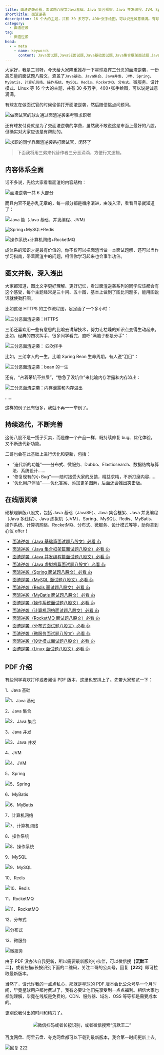 ```yaml
---
title: 面渣逆袭必看，面试题八股文Java基础、Java 集合框架、Java 并发编程、JVM、Spring、Redis、MyBatis、MySQL、操作系统、计算机网络、RocketMQ、分布式、微服务、设计模式、Linux👍
shortTitle: 面渣逆袭
description: 16 个大的主题，共有 30 多万字，400+张手绘图，可以说是诚意满满。有球友在做面试官的时候偷偷打开面渣逆袭，然后随便挑点问题问。还有球友付费就是为了交面渣逆袭的学费，虽然我不敢说这是市面上最好的八股，但确实对大家应该是有帮助的。
category:
  - 面渣逆袭
tag:
  - 面渣逆袭
head:
  - - meta
    - name: keywords
      content: Java面试题,JavaSE面试题,Java基础面试题,Java集合框架面试题,Java容器面试题,Java虚拟机面试题,JVM面试题,Spring面试题,Redis面试题,MyBatis面试题,MySQL面试题,操作系统面试题,OS面试题,计算机网络面试题,RocketMQ面试题,面试题,八股文,java,springboot,spring,jvm,redis,mybatis,mysql,操作系统,计算机网络,RocketMQ,分布式,微服务,设计模式,Linux
---
```


大家好，我是二哥呀，今天给大家隆重推荐一下星球嘉宾三分恶的面渣逆袭，一份高质量的面试题八股文，涵盖了`Java基础`、`Java集合`、`Java并发`、`JVM`、`Spring`、`MyBatis`、`计算机网络`、`操作系统`、`MySQL`、`Redis`、`RocketMQ`、`分布式`、微服务、设计模式、Linux 等 16 个大的主题，共有 30 多万字，400+张手绘图，可以说是诚意满满。

有球友在做面试官的时候偷偷打开面渣逆袭，然后随便挑点问题问。

![做面试官的球友通过面渣逆袭来考察求职者](https://cdn.tobebetterjavaer.com/stutymore/nixi-20240802112009.png)

还有球友付费就是为了交面渣逆袭的学费，虽然我不敢说这是市面上最好的八股，但确实对大家应该是有帮助的。

![求职的同学靠面渣逆袭吊打面试官，闭环了](https://cdn.tobebetterjavaer.com/stutymore/nixi-20240802112329.png)

>下面我将用三弟来代替作者三分恶滴滴，方便行文逻辑。

## 内容体系全面

话不多说，先给大家看看面渣的内容结构：

![面渣逆袭一共 6 大部分](https://cdn.tobebetterjavaer.com/tobebetterjavaer/images/nice-article/weixin-tuxbgzdtdl-a1c872c8-ab8e-454f-b8ab-7bb3d1cab5f0.jpg)

而且内容不是杂乱无章的，每一部分都是循序渐进，由浅入深，看看目录就知道了：

![Java 篇（Java 基础、并发编程、JVM）](https://cdn.tobebetterjavaer.com/tobebetterjavaer/images/sidebar/sanfene//nixi-75f87853-ca11-4e6e-ab3f-ba8335a24783.png)

![Spring+MySQL+Redis](https://cdn.tobebetterjavaer.com/tobebetterjavaer/images/sidebar/sanfene//nixi-fda2401a-1162-438d-8fe8-19876224d2b1.png)

![操作系统+计算机网络+RocketMQ](https://cdn.tobebetterjavaer.com/tobebetterjavaer/images/sidebar/sanfene//nixi-3b3d55c6-7b18-4b0a-83b4-5a8535461ddb.png)

成体系的知识才是最有价值的，你不仅可以把面渣当做一本面试题解，还可以当作学习指南，带着面渣中的问题，相信你学习起来也会事半功倍。

## 图文并貌，深入浅出

大家都知道，图比文字更好理解、更好记忆，看过面渣逆袭系列的同学应该都会有这个感受，每个主题经常是三十问、五十图，基本上做到了图比问题多，能用图说话就使劲肝图。

比如这张 HTTPS 的工作流程图，足足画了一个多小时：

![三分恶面渣逆袭：HTTPS](https://cdn.tobebetterjavaer.com/tobebetterjavaer/images/nice-article/weixin-tuxbgzdtdl-a037df66-a8ad-4494-aa52-2df6bc9c1c1f.jpg)

三弟还喜欢用一些有意思的比喻去讲解技术，努力让枯燥的知识点变得生动起来。比如，经典的四次挥手，很多同学看完，直呼“满脑子都是分手”：

![三分恶面渣逆袭： 四次挥手](https://cdn.tobebetterjavaer.com/tobebetterjavaer/images/nice-article/weixin-tuxbgzdtdl-8ec371eb-9f68-44ad-8d94-0ddbeae72b48.jpg)

比如，三弟拿人的一生，比喻 Spring Bean 生命周期，有人说“泪目”：

![三分恶面渣逆袭：bean 的一生](https://cdn.tobebetterjavaer.com/tobebetterjavaer/images/nice-article/weixin-tuxbgzdtdl-e6b9fe59-122e-47f2-b605-0da04d108d11.jpg)

还有，“占着茅坑不拉屎”，“憋急了没坑位”来比喻内存泄露和内存溢出：

![三分恶面渣逆袭：内存泄露和内存溢出](https://cdn.tobebetterjavaer.com/tobebetterjavaer/images/nice-article/weixin-tuxbgzdtdl-c4e81c79-c91e-4111-9d1b-836174eb1b36.jpg)

……

这样的例子还有很多，我就不再一一举例了。

## 持续迭代，不断完善

这份八股不是一揽子买卖，而是像一个产品一样，既持续修复 bug、优化体验，又不断迭代新功能。

二哥也会在此基础上进行优化和更新，包括：

- “迭代新的功能”——分布式、微服务、Dubbo、Elasticsearch、数据结构与算法、系统设计……
- “修复现有的小 Bug”——随时接受大家的反馈，精益求精，不断打磨内容……
- “优化用户体验”——优化答案、添加更多图解，后面还会推出突击版。

## 在线版阅读

硬核理解版八股文，包括 Java 基础（JavaSE）、Java 集合框架、Java 并发编程（Java 多线程）、Java 虚拟机（JVM）、Spring、MySQL、Redis、MyBatis、操作系统、计算机网络、RocketMQ、分布式、微服务、设计模式等等，助你拿到心仪 offer！

- [面渣逆袭（Java 基础篇面试题八股文）必看 👍](/sidebar/sanfene/javase.md)
- [面渣逆袭（Java 集合框架篇面试题八股文）必看 👍](/sidebar/sanfene/collection.md)
- [面渣逆袭（Java 并发编程篇面试题八股文）必看 👍](/sidebar/sanfene/javathread.md)
- [面渣逆袭（Java 虚拟机篇面试题八股文）必看 👍](/sidebar/sanfene/jvm.md)
- [面渣逆袭（Spring 面试题八股文）必看 👍](/sidebar/sanfene/spring.md)
- [面渣逆袭（MySQL 面试题八股文）必看 👍](/sidebar/sanfene/mysql.md)
- [面渣逆袭（Redis 面试题八股文）必看 👍](/sidebar/sanfene/redis.md)
- [面渣逆袭（MyBatis 面试题八股文）必看 👍](/sidebar/sanfene/mybatis.md)
- [面渣逆袭（操作系统面试题八股文）必看 👍](/sidebar/sanfene/os.md)
- [面渣逆袭（计算机网络面试题八股文）必看 👍](/sidebar/sanfene/network.md)
- [面渣逆袭（RocketMQ 面试题八股文）必看 👍](/sidebar/sanfene/rocketmq.md)
- [面渣逆袭（分布式面试题八股文）必看 👍](/sidebar/sanfene/fenbushi.md)
- [面渣逆袭（微服务面试题八股文）必看 👍](/sidebar/sanfene/weifuwu.md)
- [面渣逆袭（设计模式面试题八股文）必看 👍](/sidebar/sanfene/shejimoshi.md)
- [面渣逆袭（Linux 面试题八股文）必看 👍](/sidebar/sanfene/linux.md)

## PDF 介绍

有些同学喜欢打印或者阅读 PDF 版本，这里也安排上了。先带大家预览一下：

1、Java 基础

![1、Java 基础](https://cdn.tobebetterjavaer.com/tobebetterjavaer/images/nice-article/weixin-tuxbgzdtdl-472ca179-c5f6-4af2-9a06-75dd8902599a.jpg)

2、Java 集合

![2、Java 集合](https://cdn.tobebetterjavaer.com/tobebetterjavaer/images/nice-article/weixin-tuxbgzdtdl-723dc8ec-c3a8-47ea-96c6-40520b064ffb.jpg)

3、Java 并发

![3、Java 并发](https://cdn.tobebetterjavaer.com/tobebetterjavaer/images/nice-article/weixin-tuxbgzdtdl-f1beb175-0099-4615-847f-9ea375e391ee.jpg)

4、JVM

![4、JVM](https://cdn.tobebetterjavaer.com/tobebetterjavaer/images/nice-article/weixin-tuxbgzdtdl-ab2a4a0f-9006-4b83-a8c9-56a853829bb5.jpg)

5、Spring

![5、Spring](https://cdn.tobebetterjavaer.com/tobebetterjavaer/images/nice-article/weixin-tuxbgzdtdl-12c239b3-0b95-414b-b83f-f5a2f46dbde0.jpg)

6、MyBatis

![6、MyBatis](https://cdn.tobebetterjavaer.com/tobebetterjavaer/images/nice-article/weixin-tuxbgzdtdl-862defac-32d6-4089-a5dd-e57d114b83b2.jpg)

7、计算机网络

![7、计算机网络](https://cdn.tobebetterjavaer.com/tobebetterjavaer/images/nice-article/weixin-tuxbgzdtdl-71d6389c-d984-4c02-af74-45038616520f.jpg)

8、操作系统

![8、操作系统](https://cdn.tobebetterjavaer.com/tobebetterjavaer/images/nice-article/weixin-tuxbgzdtdl-705651d8-1417-4c26-be5d-3f155f4b3551.jpg)

9、MySQL

![9、MySQL](https://cdn.tobebetterjavaer.com/tobebetterjavaer/images/nice-article/weixin-tuxbgzdtdl-705acc6c-6554-4c36-a47f-d2c850287126.jpg)

10、Redis

![10、Redis](https://cdn.tobebetterjavaer.com/tobebetterjavaer/images/nice-article/weixin-tuxbgzdtdl-b98e0491-72f5-468a-a3a9-b55d8c205a14.jpg)

11、RocketMQ

![11、RocketMQ](https://cdn.tobebetterjavaer.com/tobebetterjavaer/images/nice-article/weixin-tuxbgzdtdl-18d350fd-5609-430e-8f7f-8f0848015a30.jpg)

12、分布式

![分布式](http://cdn.tobebetterjavaer.com/tobebetterjavaer/images/sidebar/sanfene//nixi-cdfba194-459d-4ec6-8b9f-07f6cca4ac80.png)

13、微服务

![微服务](https://cdn.tobebetterjavaer.com/stutymore/nixi-20230918213033.png)


由于 PDF 没办法自我更新，所以需要最新版的小伙伴，可以微信搜【**沉默王二**】，或者扫描/长按识别下面的二维码，关注二哥的公众号，回复【**222**】即可拉取最新版本。

当然了，请允许我的一点点私心，那就是星球的 PDF 版本会比公众号早一个月时间，毕竟星球用户都付费过了，我有必要让他们先享受到一点点福利。相信大家也都能理解，毕竟在线版是免费的，CDN、服务器、域名、OSS 等等都是需要成本的。

更别说我付出的时间和精力了。

<div style="text-align: center; margin: 20px 0;">
    <img src="https://cdn.tobebetterjavaer.com/tobebetterjavaer/images/gongzhonghao.png" alt="微信扫码或者长按识别，或者微信搜索“沉默王二”" style="max-width: 100%; height: auto;  border-radius: 10px;" />
</div>

百度网盘、阿里云盘、夸克网盘都可以下载到最新版本，我会第一时间更新上去。

![回复 222](https://cdn.tobebetterjavaer.com/stutymore/javase-20241230171125.png)